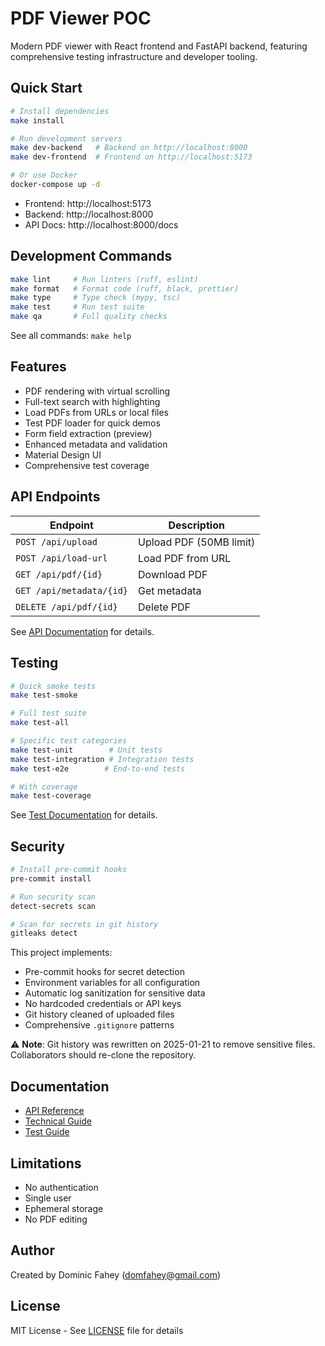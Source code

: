 # PDF Viewer POC

Modern PDF viewer with React frontend and FastAPI backend, featuring comprehensive testing infrastructure and developer tooling.

## Quick Start

```bash
# Install dependencies
make install

# Run development servers
make dev-backend   # Backend on http://localhost:8000
make dev-frontend  # Frontend on http://localhost:5173

# Or use Docker
docker-compose up -d
```

- Frontend: http://localhost:5173
- Backend: http://localhost:8000
- API Docs: http://localhost:8000/docs

## Development Commands

```bash
make lint     # Run linters (ruff, eslint)
make format   # Format code (ruff, black, prettier)
make type     # Type check (mypy, tsc)
make test     # Run test suite
make qa       # Full quality checks
```

See all commands: `make help`

## Features

- PDF rendering with virtual scrolling
- Full-text search with highlighting
- Load PDFs from URLs or local files
- Test PDF loader for quick demos
- Form field extraction (preview)
- Enhanced metadata and validation
- Material Design UI
- Comprehensive test coverage

## API Endpoints

| Endpoint | Description |
|----------|-------------|
| `POST /api/upload` | Upload PDF (50MB limit) |
| `POST /api/load-url` | Load PDF from URL |
| `GET /api/pdf/{id}` | Download PDF |
| `GET /api/metadata/{id}` | Get metadata |
| `DELETE /api/pdf/{id}` | Delete PDF |

See [API Documentation](docs/API.md) for details.

## Testing

```bash
# Quick smoke tests
make test-smoke

# Full test suite
make test-all

# Specific test categories
make test-unit        # Unit tests
make test-integration # Integration tests
make test-e2e        # End-to-end tests

# With coverage
make test-coverage
```

See [Test Documentation](tests/README.md) for details.

## Security

```bash
# Install pre-commit hooks
pre-commit install

# Run security scan
detect-secrets scan

# Scan for secrets in git history
gitleaks detect
```

This project implements:
- Pre-commit hooks for secret detection
- Environment variables for all configuration
- Automatic log sanitization for sensitive data
- No hardcoded credentials or API keys
- Git history cleaned of uploaded files
- Comprehensive `.gitignore` patterns

⚠️ **Note**: Git history was rewritten on 2025-01-21 to remove sensitive files. 
Collaborators should re-clone the repository.

## Documentation

- [API Reference](docs/API.md)
- [Technical Guide](docs/TECHNICAL.md)
- [Test Guide](tests/README.md)

## Limitations

- No authentication
- Single user
- Ephemeral storage
- No PDF editing

## Author

Created by Dominic Fahey (domfahey@gmail.com)

## License

MIT License - See [LICENSE](LICENSE) file for details
